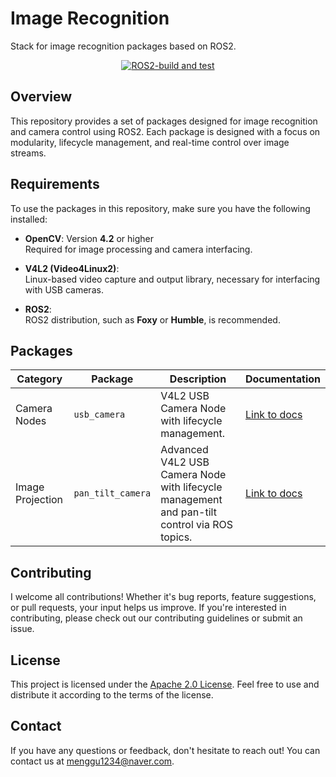# Image Recognition
Stack for image recognition packages based on ROS2.

<div align="center">
  
[![ROS2-build and test](https://github.com/mjlee111/image_recognition/actions/workflows/lint.yml/badge.svg)](https://github.com/mjlee111/image_recognition/actions/workflows/lint.yml)
</div>

## Overview
This repository provides a set of packages designed for image recognition and camera control using ROS2. Each package is designed with a focus on modularity, lifecycle management, and real-time control over image streams.

## Requirements
To use the packages in this repository, make sure you have the following installed:

- **OpenCV**: Version **4.2** or higher  
  Required for image processing and camera interfacing.
  
- **V4L2 (Video4Linux2)**:  
  Linux-based video capture and output library, necessary for interfacing with USB cameras.

- **ROS2**:  
  ROS2 distribution, such as **Foxy** or **Humble**, is recommended.

## Packages
<div align="center">

| Category          | Package           | Description                                                         | Documentation                                        |
|-------------------|-------------------|---------------------------------------------------------------------|-----------------------------------------------------|
| Camera Nodes      | `usb_camera`      | V4L2 USB Camera Node with lifecycle management.                     | [Link to docs](usb_camera/README.md)                |
| Image Projection  | `pan_tilt_camera` | Advanced V4L2 USB Camera Node with lifecycle management and pan-tilt control via ROS topics. | [Link to docs](image_projection/pan_tilt_camera/README.md) |

</div>

## Contributing
I welcome all contributions! Whether it's bug reports, feature suggestions, or pull requests, your input helps us improve. If you're interested in contributing, please check out our contributing guidelines or submit an issue.

## License
This project is licensed under the [Apache 2.0 License](LICENSE). Feel free to use and distribute it according to the terms of the license.

## Contact
If you have any questions or feedback, don't hesitate to reach out! You can contact us at [menggu1234@naver.com][email].

[email]: mailto:menggu1234@naver.com
